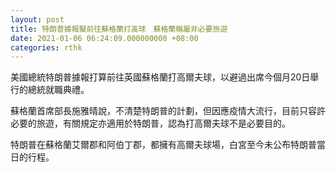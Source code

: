 ```yaml
---
layout: post
title: 特朗普據報擬前往蘇格蘭打高球　蘇格蘭稱屬非必要旅遊
date: 2021-01-06 06:24:09.000000000 +08:00
categories: rthk
---
```


美國總統特朗普據報打算前往英國蘇格蘭打高爾夫球，以避過出席今個月20日舉行的總統就職典禮。

蘇格蘭首席部長施雅晴說，不清楚特朗普的計劃，但因應疫情大流行，目前只容許必要的旅遊，有關規定亦適用於特朗普，認為打高爾夫球不是必要目的。

特朗普在蘇格蘭艾爾郡和阿伯丁郡，都擁有高爾夫球場，白宮至今未公布特朗普當日的行程。
